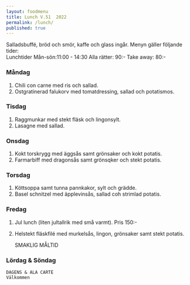```yaml
---
layout: foodmenu
title: Lunch V.51  2022
permalink: /lunch/
published: true
---
```

Salladsbuffé, bröd och smör, kaffe och glass ingår.
Menyn gäller följande tider:  
Lunchtider  Mån-sön:11:00 - 14:30
Alla rätter: 90:- Take away: 80:-
                                
### Måndag
1. Chili con carne med ris och sallad.
2. Ostgratinerad falukorv med tomatdressing, sallad och potatismos.

### Tisdag
1. Raggmunkar med stekt fläsk och lingonsylt.
2. Lasagne med sallad.

### Onsdag
1. Kokt torskrygg med äggsås samt grönsaker och kokt potatis.
2. Farmarbiff med dragonsås samt grönsqker och stekt potatis.

### Torsdag
1. Köttsoppa samt tunna pannkakor, sylt och grädde. 
2. Basel schnitzel med äpplevinsås, sallad coh strimlad potatis.

### Fredag  
1. Jul lunch (liten jultallrik med små varmt). Pris 150:-
2. Helstekt fläskfilé med murkelsås, lingon, grönsaker samt stekt potatis.
 

     SMAKLIG MÅLTID
  
  ### Lördag & Söndag 
    DAGENS & ALA CARTÈ
    Välkommen
    
       
    

   
    
   
     
